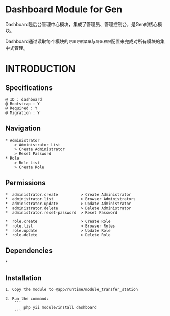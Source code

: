 Dashboard Module for Gen
========================

Dashboard是后台管理中心模块，集成了管理员、管理控制台，是Gen的核心模块。

Dashboard通过读取每个模块的`导出导航菜单`与`导出权限`配置来完成对所有模块的集中式管理。

INTRODUCTION
============

Specifications
--------------
    @ ID : dashboard
    @ Bootstrap : Y
    @ Required : Y
    @ Migration : Y

Navigation
----------
    * Administrator  
        > Administrator List  
        > Create Administrator  
        > Reset Password
    * Role
        > Role List
        > Create Role

Permissions
-----------
    *  administrator.create          > Create Administrator
    *  administrator.list            > Browser Administrators
    *  administrator.update          > Update Administrator
    *  administrator.delete          > Delete Administrator
    *  administrator.reset-password  > Reset Password
    
    *  role.create                   > Create Role
    *  role.list                     > Browser Roles
    *  role.update                   > Update Role
    *  role.delete                   > Delete Role
    
Dependencies
------------
    *
    
Installation
------------
    1. Copy the module to @app/runtime/module_transfer_station
    
    2. Run the command:
        ```
            php yii module/install dashboard
        ```
